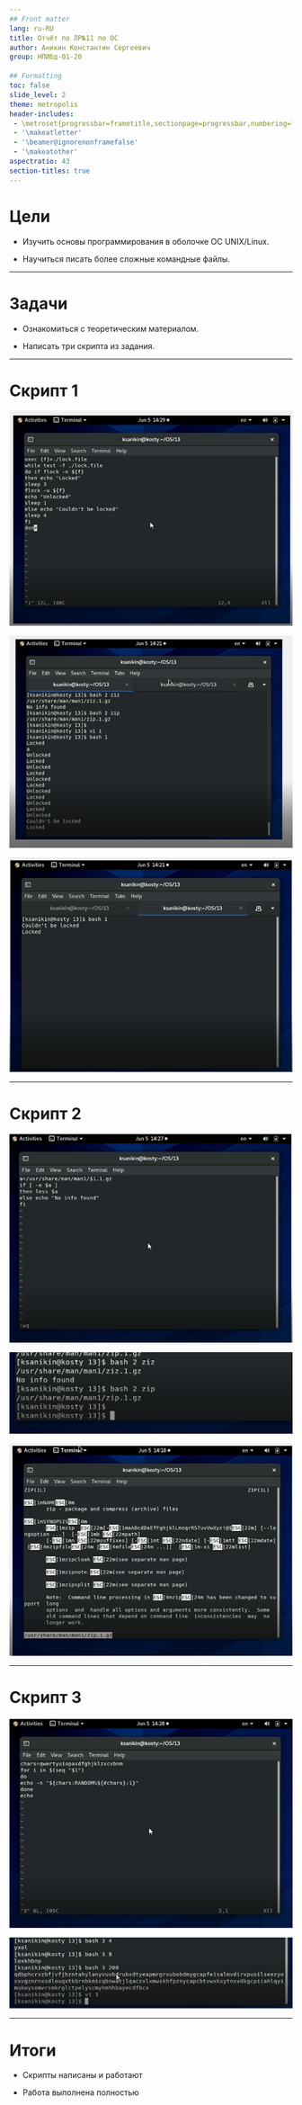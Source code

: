 ```yaml
---
## Front matter
lang: ru-RU
title: Отчёт по ЛР№11 по ОС 
author: Аникин Константин Сергеевич
group: НПИбд-01-20

## Formatting
toc: false
slide_level: 2
theme: metropolis
header-includes: 
 - \metroset{progressbar=frametitle,sectionpage=progressbar,numbering=fraction}
 - '\makeatletter'
 - '\beamer@ignorenonframefalse'
 - '\makeatother'
aspectratio: 43
section-titles: true
---
```


# Цели

- Изучить основы программирования в оболочке ОС UNIX/Linux. 

- Научиться писать более сложные командные файлы.

---

# Задачи

- Ознакомиться с теоретическим материалом.

- Написать три скрипта из задания.

---

# Скрипт 1

![](https://raw.githubusercontent.com/RituLiot/os-13/main/images/11.png)


![](https://raw.githubusercontent.com/RituLiot/os-13/main/images/12.png)


![](https://raw.githubusercontent.com/RituLiot/os-13/main/images/13.png)

---

# Скрипт 2

![](https://raw.githubusercontent.com/RituLiot/os-13/main/images/21.png)


![](https://raw.githubusercontent.com/RituLiot/os-13/main/images/22.png)


![](https://raw.githubusercontent.com/RituLiot/os-13/main/images/23.png)

---

# Скрипт 3

![](https://raw.githubusercontent.com/RituLiot/os-13/main/images/31.png)


![](https://raw.githubusercontent.com/RituLiot/os-13/main/images/32.png)

---

# Итоги

- Скрипты написаны и работают

- Работа выполнена полностью